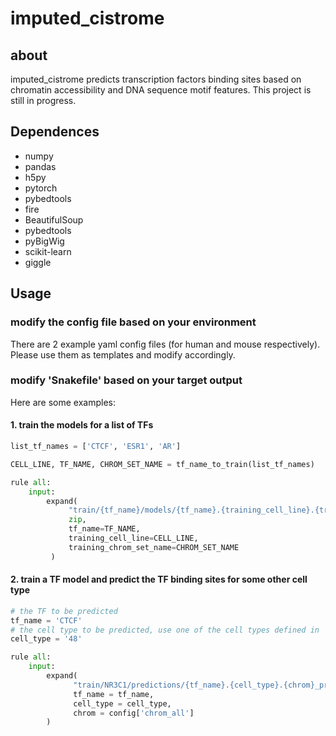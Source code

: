 # imputed_cistrome
## about
imputed_cistrome predicts transcription factors binding sites based on chromatin accessibility and DNA sequence motif features. This project is still in progress.
## Dependences
* numpy
* pandas
* h5py
* pytorch
* pybedtools
* fire
* BeautifulSoup
* pybedtools
* pyBigWig
* scikit-learn
* giggle
## Usage
### modify the config file based on your environment
There are 2 example yaml config files (for human and mouse respectively). Please use them as templates and modify accordingly.
### modify 'Snakefile' based on your target output
Here are some examples:
#### 1. train the models for a list of TFs
```python
list_tf_names = ['CTCF', 'ESR1', 'AR']

CELL_LINE, TF_NAME, CHROM_SET_NAME = tf_name_to_train(list_tf_names)

rule all:
    input:
        expand(
             "train/{tf_name}/models/{tf_name}.{training_cell_line}.{training_chrom_set_name}_model.pkl",
             zip,
             tf_name=TF_NAME,
             training_cell_line=CELL_LINE,
             training_chrom_set_name=CHROM_SET_NAME
         )
```
#### 2. train a TF model and predict the TF binding sites for some other cell type
```python
# the TF to be predicted
tf_name = 'CTCF'
# the cell type to be predicted, use one of the cell types defined in 'cell_types' variable in the yaml config file
cell_type = '48'

rule all:
    input:
        expand(
              "train/NR3C1/predictions/{tf_name}.{cell_type}.{chrom}_preds.h5",
              tf_name = tf_name,
              cell_type = cell_type,
              chrom = config['chrom_all']
        )
```

